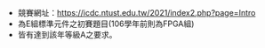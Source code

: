 - 競賽網址：https://icdc.ntust.edu.tw/2021/index2.php?page=Intro  
- 為E組標準元件之初賽題目(106學年前則為FPGA組)
- 皆有達到該年等級A之要求。